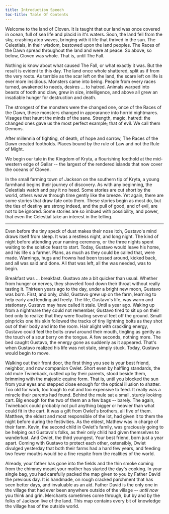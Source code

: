 ```yaml
---
title: Introduction Speech
toc-title: Table Of Contents
---
```


Welcome to the land of Cloven. It is taught that our land was once covered in ocean, full of sea life and placid in it's waters. Soon, the land fell from the sky, crashing atop waves, bringing with it life that thrived in the sun. The Celestials, in their wisdom, bestowed upon the land peoples. The Races of the Dawn spread throughout the land and were at peace. So above, so below, Cloven was whole. That is, until The Fall.

Nothing is know about what caused The Fall, or what exactly it was. But the result is evident to this day. The land once whole shattered, split as if from the very roots. As terrible as the scar left on the land, the scare left on life is ever more insidious. Monsters came into being. People from every races turned, awakened to needs, desires ... to hatred. Animals warped into beasts of tooth and claw, grew in size, intelligence, and above all grew an insatiable hunger for destruction and death.

The strongest of the monsters were the changed one, once of the Races of the Dawn, these monsters changed in appearance into horrid nightmares. Visages that haunt the minds of the sane. Strength, magic, hatred: the changed ones gave us the most perfect example; that of evil. We call them Demons.

After millennia of fighting, of death, of hope and sorrow, The Races of the Dawn created footholds. Places bound by the rule of Law and not the Rule of Might.

We begin our tale in the Kingdom of Kryta, a flourishing foothold at the mid-western edge of Gallar -- the largest of the rendered islands that now cover the oceans of Cloven.

In the small farming town of Jackson on the southern tip of Kryta, a young farmhand begins their journey of discovery. As with any beginning, the Celestials watch and pay it no heed. Some stories are cut short by the world, others weave through time gently like the breeze. Yet again, there are some stories that draw fate onto them. These stories begin as most do, but the ties of destiny are strong indeed, and the pull of good, and of evil, are not to be ignored. Some stories are so imbued with possibility, and power, that even the Celestial take an interest in the telling.

-----



Even before the tiny speck of dust makes their nose itch, Gustavo's mind draws itself from sleep. It was a restless night, and long night. The kind of night before attending your naming ceremony, or the three nights spent waiting to the solstice feast to start. Today, Gustavo would leave his home, and his life s a farmer. Plans, as much as they could be called that, were made. Warnings, hugs and frowns had been tossed around, kicked back, and all was said and done. All that was left, all the was needed, was to begin.

Breakfast was ... breakfast. Gustavo ate a bit quicker than usual. Whether from hunger or nerves, they shoveled food down their throat without really tasting it. Thirteen years ago to the day, under a bright new moon, Gustavo was born. First, and only, child, Gustavo grew up on the farm, learning to help early and lending aid freely. The life, Gustavo's life, was warm and stationary. Gustavo may have called it stale. Until a year ago. Waking up from a nightmare they could not remember, Gustavo tired to sit up on their bed only to realize that they were floating several feet off the ground. Small pinpricks one his skin followed the tracks of tiny lightning bolts as they shot out of their body and into the room. Hair alight with crackling energy, Gustavo could feel the bolts crawl around their mouth, tingling as gently as the touch of a sour berry on the tongue. A few seconds, nothing more. The bed caught Gustavo, the energy gone as suddenly as it appeared. That's when Gustavo realized his life was not stale, simply stuck. Today, Gustavo would begin to move.

Walking out their front door, the first thing you see is your best friend, neighbor, and now companion Owlet. Short even by halfling standards, the old mule Twineback, rustled up by their parents, stood beside them, brimming with the majestic equine form. That is, until you blocked the sun from your eyes and stepped close enough for the optical illusion to shatter. Too old for work, too tough to eat and too expensive to feed. It really was a miracle their parents had found. Behind the mule sat a small, sturdy looking cart. Big enough for the two of them an a few bags -- barely. The again, Twineback could probably not pull anything bigger or heavier than what could fit in the cart. It was a gift from Owlet's brothers, all five of them. Matthew, the eldest and most responsible of the lot, had given it to them the night before during the festivities. As the eldest, Mathew was in charge of their farm. Kevin, the second child in Owlet's family, was graciously going to be helping out Gustavo's folks, as their only child had given themselves to wanderlust. And Owlet, the third youngest. Your best friend, born just a year apart. Coming with Gustavo to protect each other, ostensibly, Owlet divulged yesterday that both their farms had a hard few years, and feeding two fewer mouths would be a fine respite from the realities of the world.

Already, your father has gone into the fields and the thin smoke coming from the chimney meant your mother has started the day's cooking. In your single bag, you had carefully packed the map given to you by Father David the previous day. It is handmade, on rough cracked parchment that has seen better days, and invaluable as an aid. Father David is the only one in the village that had ever been anywhere outside of the village -- *until now* you think and grin. Merchants sometimes come through, but by and by the folks of Jackson live of the land. This map contains every bit of knowledge the village has of the outside world. 


